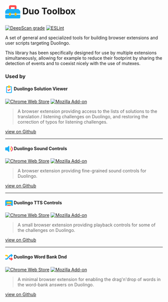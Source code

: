 <h1>
  <img align="center" width="48" height="48" src="https://raw.githubusercontent.com/blmage/duo-toolbox/master/assets/icons/icon_64.png" />
  Duo Toolbox
</h1>

[![DeepScan grade](https://deepscan.io/api/teams/9459/projects/18086/branches/433546/badge/grade.svg)](https://deepscan.io/dashboard#view=project&tid=9459&pid=18086&bid=433546)
[![ESLint](https://github.com/blmage/duo-toolbox/actions/workflows/eslint.yml/badge.svg)](https://github.com/blmage/duo-toolbox/actions/workflows/eslint.yml)

A set of general and specialized tools for building browser extensions and user scripts targeting Duolingo.

This library has been specifically designed for use by multiple extensions simultaneously,
allowing for example to reduce their footprint by sharing the detection of events and
to coexist nicely with the use of mutexes.

### Used by

<h4>
    <img align="center" width="24" height="24" src="https://raw.githubusercontent.com/blmage/duolingo-solution-viewer/master/dist/common/icons/icon_48.png" />
    Duolingo Solution Viewer
</h4>

[![Chrome Web Store](https://img.shields.io/chrome-web-store/v/idffaipgnlkhfhibgnodeiogpgojcmfm)](https://chrome.google.com/webstore/detail/duolingo-solution-viewer/idffaipgnlkhfhibgnodeiogpgojcmfm)
[![Mozilla Add-on](https://img.shields.io/amo/v/duolingo-solution-viewer)](https://addons.mozilla.org/firefox/addon/duolingo-solution-viewer/)

> A browser extension providing access to the lists of solutions to the translation / listening challenges on Duolingo, 
> and restoring the correction of typos for listening challenges.

[view on Github](https://www.github.com/blmage/duolingo-solution-viewer)

---

<h4>
    <img align="center" width="24" height="24" src="https://raw.githubusercontent.com/blmage/duolingo-sound-controls/master/dist/icons/icon_48.png" />
    Duolingo Sound Controls
</h4>

[![Chrome Web Store](https://img.shields.io/chrome-web-store/v/fdgmdpdkmbmoikgppbpdkcagdnhgkiih)](https://chrome.google.com/webstore/detail/duolingo-sound-controls/fdgmdpdkmbmoikgppbpdkcagdnhgkiih)
[![Mozilla Add-on](https://img.shields.io/amo/v/duolingo-sound-controls)](https://addons.mozilla.org/firefox/addon/duolingo-sound-controls/)

> A browser extension providing fine-grained sound controls for Duolingo.

[view on Github](https://www.github.com/blmage/duolingo-sound-controls)

---

<h4>
    <img align="center" width="24" height="24" src="https://raw.githubusercontent.com/blmage/duolingo-tts-controls/master/dist/common/icons/icon_48.png" />
    Duolingo TTS Controls
</h4>

[![Chrome Web Store](https://img.shields.io/chrome-web-store/v/hfgbpmknceenkbljmjlogkmhbpnbiika)](https://chrome.google.com/webstore/detail/duolingo-tts-controls/hfgbpmknceenkbljmjlogkmhbpnbiika)
[![Mozilla Add-on](https://img.shields.io/amo/v/duolingo-tts-controls)](https://addons.mozilla.org/firefox/addon/duolingo-tts-controls/)

> A small browser extension providing playback controls for some of the challenges on Duolingo.

[view on Github](https://www.github.com/blmage/duolingo-tts-controls)

---

<h4>
    <img align="center" width="24" height="24" src="https://raw.githubusercontent.com/blmage/duolingo-word-bank-dnd/master/dist/common/icons/icon_48.png" />
    Duolingo Word Bank Dnd
</h4>

[![Chrome Web Store](https://img.shields.io/chrome-web-store/v/dfpfeeojcakkdfiglfcccdlhdfejcmkg)](https://chrome.google.com/webstore/detail/duolingo-word-bank-dnd/dfpfeeojcakkdfiglfcccdlhdfejcmkg)
[![Mozilla Add-on](https://img.shields.io/amo/v/duolingo-word-bank-dnd)](https://addons.mozilla.org/fr/firefox/addon/duolingo-word-bank-dnd/)

> A minimal browser extension for enabling the drag'n'drop of words in the word-bank answers on Duolingo.

[view on Github](https://www.github.com/blmage/duolingo-word-bank-dnd)
